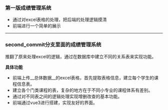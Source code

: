 ### 第一版成绩管理系统  
- 通过对excel表格的处理，把后端的处理逻辑摸清
- 前端进行一个简单的展示
---
### second_commit分支里面的成绩管理系统
推翻了原来处理excel的逻辑，通过在数据库中建立不同的关系表来实现功能。

__具体功能__

- 前端上传__总体数据__的excel表格，首先提取表格信息，建立每个学生的课程信息表。
- 建立各个门类课程的表，复杂的地方在于不同小专业的课程体系有差别。
- 通过对不同表之间的逻辑处理实现增删改查的基本功能。
- 前端通过vue3进行搭建，实现友好的界面。
